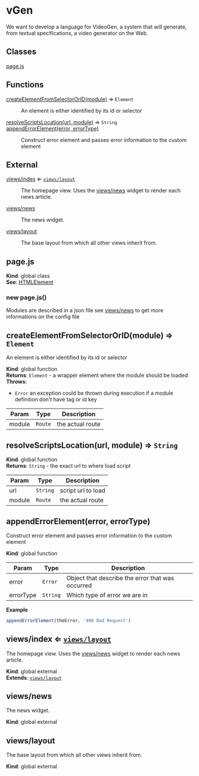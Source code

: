 # vGen
We want to develop a language for VideoGen, a system that will generate, from textual specifications, a video generator on the Web.
## Classes

<dl>
<dt><a href="#page.js">page.js</a></dt>
<dd></dd>
</dl>

## Functions

<dl>
<dt><a href="#createElementFromSelectorOrID">createElementFromSelectorOrID(module)</a> ⇒ <code>Element</code></dt>
<dd><p>An element is either identified
by its id or selector</p>
</dd>
<dt><a href="#resolveScriptsLocation">resolveScriptsLocation(url, module)</a> ⇒ <code>String</code></dt>
<dd></dd>
<dt><a href="#appendErrorElement">appendErrorElement(error, errorType)</a></dt>
<dd><p>Construct error element and passes error information to the custom element</p>
</dd>
</dl>

## External

<dl>
<dt><a href="#external_views/index">views/index</a> ⇐ <code><a href="#external_views/layout">views/layout</a></code></dt>
<dd><p>The homepage view. Uses the <a href="#external_views/news">views/news</a> widget to render each news article.</p>
</dd>
<dt><a href="#external_views/news">views/news</a></dt>
<dd><p>The news widget.</p>
</dd>
<dt><a href="#external_views/layout">views/layout</a></dt>
<dd><p>The base layout from which all other views inherit from.</p>
</dd>
</dl>

<a name="page.js"></a>

## page.js
**Kind**: global class  
**See**: <a href="https://developer.mozilla.org/en-US/docs/Web/Web_Components/Using_custom_elements">HTMLElement</a>  
<a name="new_page.js_new"></a>

### new page.js()
Modules are described in a json file see [views/news](#external_views/news) to get more informations on the config file

<a name="createElementFromSelectorOrID"></a>

## createElementFromSelectorOrID(module) ⇒ <code>Element</code>
An element is either identified
by its id or selector

**Kind**: global function  
**Returns**: <code>Element</code> - a wrapper element where the module should be loaded  
**Throws**:

- <code>Error</code> an exception could be thrown during execution if a module definition don't have tag or id key


| Param | Type | Description |
| --- | --- | --- |
| module | <code>Route</code> | the actual route |

<a name="resolveScriptsLocation"></a>

## resolveScriptsLocation(url, module) ⇒ <code>String</code>
**Kind**: global function  
**Returns**: <code>String</code> - the exact url to where load script  

| Param | Type | Description |
| --- | --- | --- |
| url | <code>String</code> | script url to load |
| module | <code>Route</code> | the actual route |

<a name="appendErrorElement"></a>

## appendErrorElement(error, errorType)
Construct error element and passes error information to the custom element

**Kind**: global function  

| Param | Type | Description |
| --- | --- | --- |
| error | <code>Error</code> | Object that describe the error that was occurred |
| errorType | <code>String</code> | Which type of error we are in |

**Example**  
```js
appendErrorElement(theError, '400 Bad Request')
```
<a name="external_views/index"></a>

## views/index ⇐ [<code>views/layout</code>](#external_views/layout)
The homepage view. Uses the [views/news](#external_views/news) widget to render each news article.

**Kind**: global external  
**Extends**: [<code>views/layout</code>](#external_views/layout)  
<a name="external_views/news"></a>

## views/news
The news widget.

**Kind**: global external  
<a name="external_views/layout"></a>

## views/layout
The base layout from which all other views inherit from.

**Kind**: global external  
  
  
  
  
  
  
 


 

 


